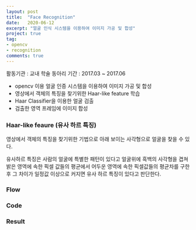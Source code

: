 ```yaml
---
layout: post
title:  "Face Recognition"
date:   2020-06-12
excerpt: "얼굴 인식 시스템을 이용하여 이미지 가공 및 합성"
project: true
tag:
- opencv
- recognition
comments: true
---
```


활동기관 : 교내 학술 동아리
기간 : 2017.03 ~ 2017.06

* opencv 이용 얼굴 인증 시스템을 이용하여 이미지 가공 및 합성 
* 영상에서 객체의 특징을 찾기위한 Haar-like feature 학습 
* Haar Classifier을 이용한 얼굴 검출 
* 검출한 영역 프레임에 이미지 합성

### Haar-like feaure (유사 하르 특징)

영상에서 객체의 특징을 찾기위한 기법으로 아래 보이는 사각형으로 얼굴을 찾을 수 있다.



유사하르 특징은 사람의 얼굴에 특별한 패턴이 있다고 얼굴위에 흑백의 사각형을 겹쳐 밝은 영역에 속한 픽셀 값들의 평균에서 어두운 영역에 속한 픽셀값들의 평균차를 구한 후 그 차이가 일정값 이상으로 커지면 유사 하르 특징이 있다고 판단한다.

### Flow



### Code



### Result




    
    
 
